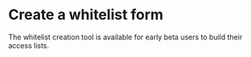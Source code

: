 # Create a whitelist form

The whitelist creation tool is available for early beta users to build their access lists.

